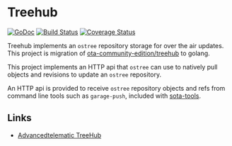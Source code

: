 # Treehub


[![GoDoc](https://godoc.org/github.com/shuvava/treehub?status.svg)](http://godoc.org/github.com/shuvava/treehub)
[![Build Status](https://travis-ci.com/shuvava/treehub.svg?branch=master)](https://travis-ci.com/shuvava/treehub)
[![Coverage Status](https://coveralls.io/repos/github/shuvava/treehub/badge.svg?branch=master)](https://coveralls.io/github/shuvava/treehub?branch=master)


Treehub implements an `ostree` repository storage for over the air
updates. This project is migration of [ota-community-edition/treehub][1] to golang.

This project implements an HTTP api that `ostree` can use to natively
pull objects and revisions to update an `ostree` repository.

An HTTP api is provided to receive `ostree` repository objects and
refs from command line tools such as `garage-push`, included with
[sota-tools](https://github.com/advancedtelematic/sota-tools).

## Links

* [Advancedtelematic TreeHub](https://github.com/advancedtelematic/treehub)

[1]: https://github.com/advancedtelematic/treehub
